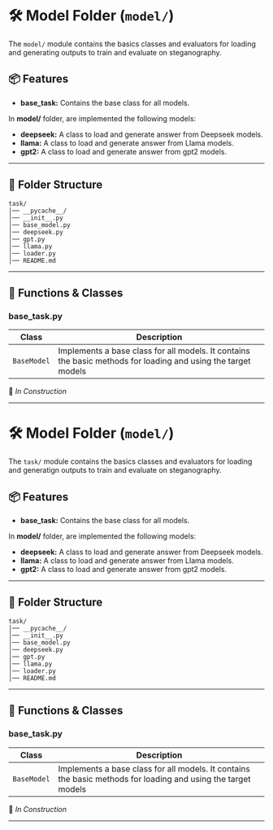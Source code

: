# 🛠 Model Folder (`model/`)

The `model/` module contains the basics classes and evaluators for loading and generating outputs to train and evaluate on steganography.

## 📦 Features

- **base_task:** Contains the base class for all models.


In **model/** folder, are implemented the following models:
- **deepseek:** A class to load and generate answer from Deepseek models. 
- **llama:** A class to load and generate answer from Llama models. 
- **gpt2:** A class to load and generate answer from gpt2 models. 


---

## 📂 Folder Structure
```
task/
│── __pycache__/
│── __init__.py
│── base_model.py
│── deepseek.py
│── gpt.py
│── llama.py
│── loader.py
│── README.md

```

---

## 🔧 Functions & Classes



### **base_task.py**
| Class       | Description                          |
|---------------|--------------------------------------|
| `BaseModel` | Implements a base class for all models. It contains the basic methods for loading and using the target models|



🚧 _In Construction_

---





# 🛠 Model Folder (`model/`)

The `task/` module contains the basics classes and evaluators for loading and generatign outputs to train and evaluate on steganography.

## 📦 Features

- **base_task:** Contains the base class for all models.


In **model/** folder, are implemented the following models:
- **deepseek:** A class to load and generate answer from Deepseek models. 
- **llama:** A class to load and generate answer from Llama models. 
- **gpt2:** A class to load and generate answer from gpt2 models. 


---

## 📂 Folder Structure
```
task/
│── __pycache__/
│── __init__.py
│── base_model.py
│── deepseek.py
│── gpt.py
│── llama.py
│── loader.py
│── README.md

```

---

## 🔧 Functions & Classes



### **base_task.py**
| Class       | Description                          |
|---------------|--------------------------------------|
| `BaseModel` | Implements a base class for all models. It contains the basic methods for loading and using the target models|



🚧 _In Construction_

---





